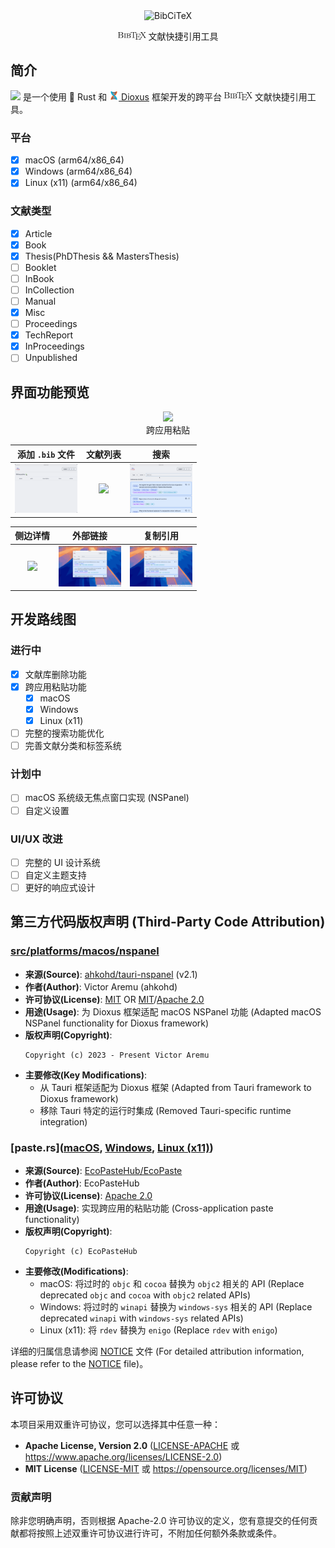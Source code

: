 <div align=center>
<img src="assets/transparent_logo.png" width="120" alt="BibCiTeX">
<p align="center">
    <img src="assets/readme/BibTeX.png" width="45">  文献快捷引用工具
</p>
</div>

## 简介

<img src="assets/transparent_logo.png" width="20"> 是一个使用 🦀 Rust 和 [<img src="assets/readme/dioxus.svg" width="15"> Dioxus](https://dioxuslabs.com) 框架开发的跨平台 <img src="assets/readme/BibTeX.png" width="45"> 文献快捷引用工具。

### 平台
- [x] macOS (arm64/x86_64)
- [x] Windows (arm64/x86_64)
- [x] Linux (x11) (arm64/x86_64)

### 文献类型
- [x] Article
- [x] Book
- [x] Thesis(PhDThesis && MastersThesis)
- [ ] Booklet
- [ ] InBook
- [ ] InCollection
- [ ] Manual
- [x] Misc
- [ ] Proceedings
- [x] TechReport
- [x] InProceedings
- [ ] Unpublished

## 界面功能预览
<div align="center">
<figure>
<a href="assets/readme/cross_paste.gif">
<img src="assets/readme/cross_paste.gif" height="200">
</a>
<figcaption>跨应用粘贴</figcaption>
</figure>
</div>

<div align="center">

| 添加 `.bib` 文件 | 文献列表 | 搜索 |
| :---: | :---: | :---: |
| [<img src="assets/readme/add_bib.gif" width="100">](./assets/readme/add_bib.gif) | [<img src="assets/readme/show_details.gif" width="100">](./assets/readme/show_details.gif) | [<img src="assets/readme/search.gif" width="100">](./assets/readme/search.gif) |

| 侧边详情 | 外部链接 | 复制引用 |
| :---: | :---: | :---: |
| [<img src="assets/readme/drawer.gif" width="100">](./assets/readme/drawer.gif) | [<img src="assets/readme/url.gif" width="100">](./assets/readme/url.gif) | [<img src="assets/readme/copy.gif" width="100">](./assets/readme/copy.gif) |

</div>

## 开发路线图
### 进行中
- [x] 文献库删除功能
- [x] 跨应用粘贴功能
  - [x] macOS
  - [x] Windows
  - [x] Linux (x11)
- [ ] 完整的搜索功能优化
- [ ] 完善文献分类和标签系统

### 计划中
- [ ] macOS 系统级无焦点窗口实现 (NSPanel)
- [ ] 自定义设置

### UI/UX 改进
- [ ] 完整的 UI 设计系统
- [ ] 自定义主题支持
- [ ] 更好的响应式设计

## 第三方代码版权声明 (Third-Party Code Attribution)
### [src/platforms/macos/nspanel](./src/platforms/macos/nspanel)
- **来源(Source)**: [ahkohd/tauri-nspanel](https://github.com/ahkohd/tauri-nspanel) (v2.1)
- **作者(Author)**: Victor Aremu (ahkohd)
- **许可协议(License)**: [MIT](https://github.com/ahkohd/tauri-nspanel/blob/v2.1/LICENSE_MIT) OR [MIT](https://github.com/ahkohd/tauri-nspanel/blob/v2.1/LICENSE_MIT)/[Apache 2.0](https://github.com/ahkohd/tauri-nspanel/blob/v2.1/LICENSE_APACHE-2.0)
- **用途(Usage)**: 为 Dioxus 框架适配 macOS NSPanel 功能 (Adapted macOS NSPanel functionality for Dioxus framework)
- **版权声明(Copyright)**:
  ```
  Copyright (c) 2023 - Present Victor Aremu
  ```
- **主要修改(Key Modifications)**:
  - 从 Tauri 框架适配为 Dioxus 框架 (Adapted from Tauri framework to Dioxus framework)
  - 移除 Tauri 特定的运行时集成 (Removed Tauri-specific runtime integration)

### [paste.rs]([macOS](./src/platforms/macos/paste.rs), [Windows](./src/platforms/windows/paste.rs), [Linux (x11)](./src/platforms/linux/paste.rs))
- **来源(Source)**: [EcoPasteHub/EcoPaste](https://github.com/EcoPasteHub/EcoPaste)
- **作者(Author)**: EcoPasteHub
- **许可协议(License)**: [Apache 2.0](https://github.com/EcoPasteHub/EcoPaste/blob/master/LICENSE)
- **用途(Usage)**: 实现跨应用的粘贴功能 (Cross-application paste functionality)
- **版权声明(Copyright)**:
  ```
  Copyright (c) EcoPasteHub
  ```
- **主要修改(Modifications)**:
  -  macOS: 将过时的 `objc` 和 `cocoa` 替换为 `objc2` 相关的 API (Replace deprecated `objc` and `cocoa` with `objc2` related APIs)
  - Windows: 将过时的 `winapi` 替换为 `windows-sys` 相关的 API (Replace deprecated `winapi` with `windows-sys` related APIs)
  - Linux (x11): 将 `rdev` 替换为 `enigo`  (Replace `rdev` with `enigo`)


详细的归属信息请参阅 [NOTICE](./NOTICE) 文件 (For detailed attribution information, please refer to the [NOTICE](./NOTICE) file)。

## 许可协议

本项目采用双重许可协议，您可以选择其中任意一种：

* **Apache License, Version 2.0** ([LICENSE-APACHE](LICENSE-APACHE) 或 https://www.apache.org/licenses/LICENSE-2.0)
* **MIT License** ([LICENSE-MIT](LICENSE-MIT) 或 https://opensource.org/licenses/MIT)

### 贡献声明
除非您明确声明，否则根据 Apache-2.0 许可协议的定义，您有意提交的任何贡献都将按照上述双重许可协议进行许可，不附加任何额外条款或条件。
